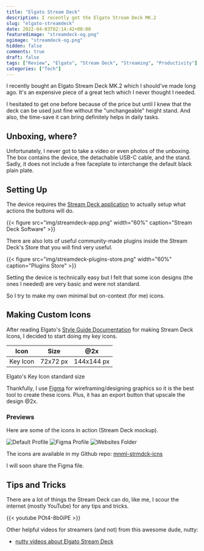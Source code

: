 ```yaml
---
title: "Elgato Stream Deck"
description: I recently got the Elgato Stream Deck MK.2
slug: "elgato-streamdeck"
date: 2022-04-03T02:14:42+08:00
featuredimage: "streamdeck-og.png"
ogimage: "streamdeck-og.png"
hidden: false
comments: true
draft: false
tags: ["Review", "Elgato", "Stream Deck", "Streaming", "Productivity"]
categories: ["Tech"]
---
```


I recently bought an Elgato Stream Deck MK.2 which I should've made long ago. It's an expensive piece of a great tech which I never thought I needed.

I hesitated to get one before because of the price but until I knew that the deck can be used just fine without the "unchangeable" height stand. And also, the time-save it can bring definitely helps in daily tasks.

## Unboxing, where?

Unfortunately, I never got to take a video or even photos of the unboxing. The box contains the device, the detachable USB-C cable, and the stand. Sadly, it does not include a free faceplate to interchange the default black plain plate.

## Setting Up

The device requires the [Stream Deck application](https://www.elgato.com/en/downloads) to actually setup what actions the buttons will do.

{{< figure src="img/streamdeck-app.png" width="60%" caption="Stream Deck Software" >}}

There are also lots of useful community-made plugins inside the Stream Deck's Store that you will find very useful.

{{< figure src="img/streamdeck-plugins-store.png" width="60%" caption="Plugins Store" >}}

Setting the device is technically easy but I felt that some icon designs (the ones I needed) are very basic and were not standard.

So I try to make my own minimal but on-context (for me) icons.

## Making Custom Icons

After reading Elgato's [Style Guide Documentation](https://developer.elgato.com/documentation/stream-deck/sdk/style-guide/#asset-sizes-and-colors) for making Stream Deck Icons, I decided to start doing my key icons.

| Icon     | Size     | @2x        |
| -------- | -------- | ---------- |
| Key Icon | 72x72 px | 144x144 px |

<figcaption>Elgato's Key Icon standard size</figcaption>

Thankfully, I use [Figma](figma.com) for wireframing/designing graphics so it is the best tool to create these icons. Plus, it has an export button that upscale the design @2x.

### Previews

Here are some of the icons in action (Stream Deck mockup).

![Default Profile](profile-default.png)
![Figma Profile](profile-figma.png)
![Websites Folder](folder-websites.png)

The icons are available in my Github repo: [mnml-strmdck-icns](https://github.com/reddvid/mnml-strmdck-icns)

I will soon share the Figma file.

## Tips and Tricks

There are a lot of things the Stream Deck can do, like me, I scour the internet (mostly YouTube) for any tips and tricks.

{{< youtube POt4-8b0iPE >}}

Other helpful videos for streamers (and not) from this awesome dude, nutty:

- [nutty videos about Elgato Stream Deck](https://www.youtube.com/results?search_query=nutty+stream+deck)
